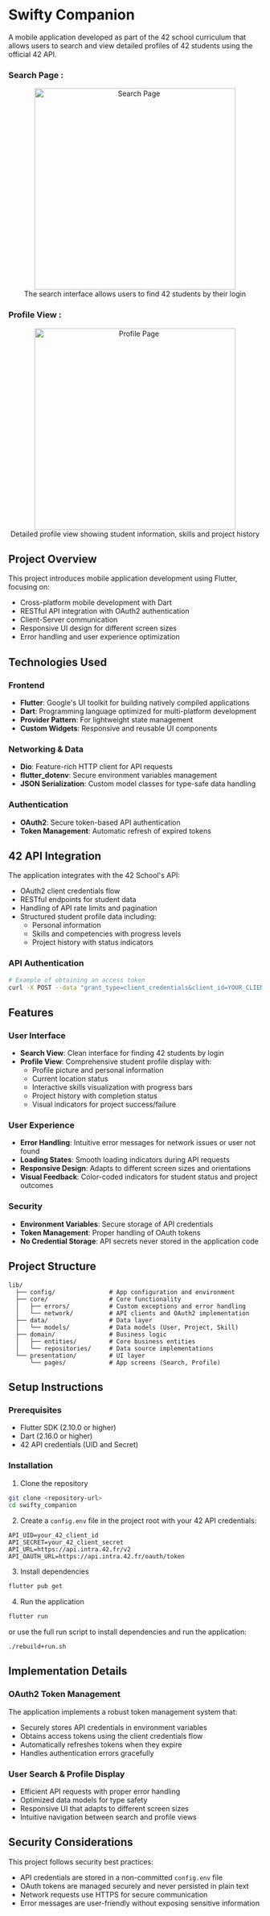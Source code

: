 # Swifty Companion

A mobile application developed as part of the 42 school curriculum that allows users to search and view detailed profiles of 42 students using the official 42 API.


### Search Page :
<div align="center">
  <img src="swifty_companion/assets/images/search_page.png" alt="Search Page" height="400">
<br>The search interface allows users to find 42 students by their login
</div>

### Profile View :

<div align="center">
  <img src="swifty_companion/assets/images/profile_page.png" alt="Profile Page" height="400">
<br>Detailed profile view showing student information, skills and project history
</div>

## Project Overview

This project introduces mobile application development using Flutter, focusing on:
- Cross-platform mobile development with Dart
- RESTful API integration with OAuth2 authentication
- Client-Server communication
- Responsive UI design for different screen sizes
- Error handling and user experience optimization

## Technologies Used

### Frontend
- **Flutter**: Google's UI toolkit for building natively compiled applications
- **Dart**: Programming language optimized for multi-platform development
- **Provider Pattern**: For lightweight state management
- **Custom Widgets**: Responsive and reusable UI components

### Networking & Data
- **Dio**: Feature-rich HTTP client for API requests
- **flutter_dotenv**: Secure environment variables management
- **JSON Serialization**: Custom model classes for type-safe data handling

### Authentication
- **OAuth2**: Secure token-based API authentication
- **Token Management**: Automatic refresh of expired tokens

## 42 API Integration

The application integrates with the 42 School's API:
- OAuth2 client credentials flow
- RESTful endpoints for student data
- Handling of API rate limits and pagination
- Structured student profile data including:
  - Personal information
  - Skills and competencies with progress levels
  - Project history with status indicators

### API Authentication

```bash
# Example of obtaining an access token
curl -X POST --data "grant_type=client_credentials&client_id=YOUR_CLIENT_ID&client_secret=YOUR_CLIENT_SECRET" https://api.intra.42.fr/oauth/token
```

## Features

### User Interface
- **Search View**: Clean interface for finding 42 students by login
- **Profile View**: Comprehensive student profile display with:
  - Profile picture and personal information
  - Current location status
  - Interactive skills visualization with progress bars
  - Project history with completion status
  - Visual indicators for project success/failure

### User Experience
- **Error Handling**: Intuitive error messages for network issues or user not found
- **Loading States**: Smooth loading indicators during API requests
- **Responsive Design**: Adapts to different screen sizes and orientations
- **Visual Feedback**: Color-coded indicators for student status and project outcomes

### Security
- **Environment Variables**: Secure storage of API credentials
- **Token Management**: Proper handling of OAuth tokens
- **No Credential Storage**: API secrets never stored in the application code

## Project Structure

```
lib/
  ├── config/               # App configuration and environment
  ├── core/                 # Core functionality
  │   ├── errors/           # Custom exceptions and error handling
  │   └── network/          # API clients and OAuth2 implementation
  ├── data/                 # Data layer
  │   └── models/           # Data models (User, Project, Skill)
  ├── domain/               # Business logic
  │   ├── entities/         # Core business entities
  │   └── repositories/     # Data source implementations
  └── presentation/         # UI layer
      └── pages/            # App screens (Search, Profile)
```

## Setup Instructions

### Prerequisites
- Flutter SDK (2.10.0 or higher)
- Dart (2.16.0 or higher)
- 42 API credentials (UID and Secret)

### Installation

1. Clone the repository
```bash
git clone <repository-url>
cd swifty_companion
```

2. Create a `config.env` file in the project root with your 42 API credentials:
```
API_UID=your_42_client_id
API_SECRET=your_42_client_secret
API_URL=https://api.intra.42.fr/v2
API_OAUTH_URL=https://api.intra.42.fr/oauth/token
```

3. Install dependencies
```bash
flutter pub get
```

4. Run the application
```bash
flutter run
```

or use the full run script to install dependencies and run the application: 
```
./rebuild+run.sh
```

## Implementation Details

### OAuth2 Token Management
The application implements a robust token management system that:
- Securely stores API credentials in environment variables
- Obtains access tokens using the client credentials flow
- Automatically refreshes tokens when they expire
- Handles authentication errors gracefully

### User Search & Profile Display
- Efficient API requests with proper error handling
- Optimized data models for type safety
- Responsive UI that adapts to different screen sizes
- Intuitive navigation between search and profile views

## Security Considerations

This project follows security best practices:
- API credentials are stored in a non-committed `config.env` file
- OAuth tokens are managed securely and never persisted in plain text
- Network requests use HTTPS for secure communication
- Error messages are user-friendly without exposing sensitive information
